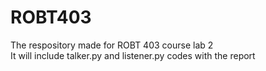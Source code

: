 # ROBT403
The respository made for ROBT 403 course lab 2\
It will include talker.py and listener.py codes with the report

